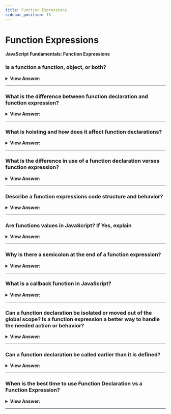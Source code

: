 ```yaml
---
title: Function Expressions
sidebar_position: 16
---
```


# Function Expressions

**JavaScript Fundamentals: Function Expressions**

<head>
  <title>Function Expressions - JavaScript Interview Questions & Answers</title>
  <meta charSet="utf-8" />
</head>

### Is a function a function, object, or both?

<details>
  <summary><strong>View Answer:</strong></summary>
  <div>
  <div><strong>Interview Response:</strong> Both, In JavaScript, functions are first-class objects, because they can have properties and methods just like any other object. What distinguishes them from other objects is that functions can be called. In simple terms, they are Function objects.
</div>
  </div>
</details>

---

### What is the difference between function declaration and function expression?

<details>
  <summary><strong>View Answer:</strong></summary>
  <div>
  <div><strong>Interview Response:</strong> Function declarations load immediately and function expressions load when the interpreter has passed them on the right side of the expression.</div><br />
  <div><strong>Technical Response:</strong> Function declarations load before any code is executed while Function expressions load only when the interpreter passed the right side of the expression. A global Function Declaration is visible in the whole script, no matter where it is.<br /><br />
  Function Declarations are functions, declared as a separate statement, in the main code flow.<br /><br />
  Function Expressions are functions, created inside an expression or inside another syntax construct.
  </div><br />
  <div><strong className="codeExample">Code Example:</strong> Function Declaration<br /><br />

  <div></div>

```js
sayHi('John'); // Hello, John

function sayHi(name) {
  alert(`Hello, ${name}`);
}
```

  </div><br />
  <div><strong className="codeExample">Code Example:</strong> Function Expression<br /><br />

  <div></div>

```js
sayHi('John'); // error!

let sayHi = function (name) {
  // (*) no magic any more
  alert(`Hello, ${name}`);
};
```

  </div>
  </div>
</details>

---

### What is hoisting and how does it affect function declarations?

<details>
  <summary><strong>View Answer:</strong></summary>
  <div>
  <div><strong>Interview Response:</strong> Hoisting is the default behavior of moving all hoist-able declarations to the top of the current scope.</div><br />
  <div><strong>Technical Response:</strong> Hoisting refers to the availability of function declarations and variables (with var) “at the top” of your code, as opposed to only after they are created. The function objects are initialized at immediately and available everywhere in your code.
  </div>
  </div>
</details>

---

### What is the difference in use of a function declaration verses function expression?

<details>
  <summary><strong>View Answer:</strong></summary>
  <div>
  <div><strong>Interview Response:</strong> Function declarations are used to create a function in the global scope. A function expression is used to limit where function can be used, keep your global scope light, and maintain a clean syntax.</div><br />
  <div><strong>Technical Response:</strong> You should use function declarations when you want to create a function on the global scope and make it available throughout your code. Use function expressions to limit where the function is available, keep your global scope light, and maintain clean syntax.
  </div>
  </div>
</details>

---

### Describe a function expressions code structure and behavior?

<details>
  <summary><strong>View Answer:</strong></summary>
  <div>
  <div><strong>Interview Response:</strong> The function expression structure creates and assigns a variable to the function explicitly. A function name can be omitted making it an anonymous function. If a name is assigned, the name is localized to the function itself. The function expression can also assign parameters, if necessary. The expression body, like regular functions, encloses the actions that will be performed by the function.
</div><br />
  <div><strong className="codeExample">Code Example:</strong> Function Expression<br /><br />

  <div></div>

```js
const getRectArea = function (width, height) {
  return width * height;
};

console.log(getRectArea(3, 4)); // returns 12
```

  </div>
  </div>
</details>

---

### Are functions values in JavaScript? If Yes, explain

<details>
  <summary><strong>View Answer:</strong></summary>
  <div>
  <div><strong>Interview Response:</strong> Yes, a function is a value, so we can deal with it as a value. You can copy a function by reference to create a new copy like you would with a regular variable and value.
</div><br />
  <div><strong className="codeExample">Code Example:</strong><br /><br />

  <div></div>

```js
function sayHi() {
  // (1) create
  alert('Hello');
}

let func = sayHi; // (2) copy

func(); // Hello     // (3) run the copy (it works)!
sayHi(); // Hello    //  <- this still works too (why wouldn't it)

// This will work for every function that is considered a value
```

  </div>
  </div>
</details>

---

### Why is there a semicolon at the end of a function expression?

<details>
  <summary><strong>View Answer:</strong></summary>
  <div>
  <div><strong>Interview Response:</strong> The reason a function expression uses a semi-colon is that it is declared by assignment. All assignments must use a semi-colon to terminate the statement.</div><br />
  <div><strong>Technical Response:</strong> A Function Expression is used inside a statement as a value. It is not a code block, but rather an assignment. The semicolon ( ; ) is recommended at the end of statements, no matter what the value is. So, the semicolon is not related to the Function Expression itself, it just terminates the statement.
  </div><br />
  <div><strong className="codeExample">Code Example:</strong><br /><br />

  <div></div>

```js
let sayHi = function () {
  // ...
}; // <-- semicolon here closes out the statement.
```

:::note
Note: There’s no need for a semicolon ( ; ) at the end of code blocks and syntax structures that use them like if { ... }, for { }, function f { } etc.
:::

  </div>
  </div>
</details>

---

### What is a callback function in JavaScript?

<details>
  <summary><strong>View Answer:</strong></summary>
  <div>
  <div><strong>Interview Response:</strong> A callback function is a function passed into another function as an argument, which is then invoked inside the outer function to complete a routine or action.
</div><br />
  <div><strong className="codeExample">Code Example:</strong> Callback Function<br /><br />

  <div></div>

```js
function greeting(name) {
  alert('Hello ' + name);
}

function processUserInput(callback) {
  var name = prompt('Please enter your name.');
  callback(name);
}

processUserInput(greeting); // function is calling the greeting.
```

  </div>
  </div>
</details>

---

### Can a function declaration be isolated or moved out of the global scope? Is a function expression a better way to handle the needed action or behavior?

<details>
  <summary><strong>View Answer:</strong></summary>
  <div>
  <div><strong>Interview Response:</strong> Yes, in strict mode, when a Function Declaration is within a code block, it is visible everywhere inside that block. But not outside of it. CAUTION: This can lead to erroneous outcomes.<br /><br /> 
  A function expression is a better alternative to implement code in this fashion, because a function expression can be initialized and invoked in the global scope regardless of where the function statement is located. A function declaration does not have the benefit of that feature.
</div><br />
  <div><strong className="codeExample">Code Example:</strong> Erroneous Use<br /><br />

  <div></div>

```js
let age = prompt('What is your age?', 18);

// conditionally declare a function
if (age < 18) {
  function welcome() {
    alert('Hello!');
  }
} else {
  function welcome() {
    alert('Greetings!');
  }
}

// ...use it later
welcome(); // Error: welcome is not defined
```

  </div><br />
  <div><strong className="codeExample">Code Example:</strong> Proper Implementation<br /><br />

  <div></div>

```js
let age = prompt('What is your age?', 18);

let welcome;

if (age < 18) {
  welcome = function () {
    alert('Hello!');
  };
} else {
  welcome = function () {
    alert('Greetings!');
  };
}

welcome(); // ok now
```

  </div>
  </div>
</details>

---

### Can a function declaration be called earlier than it is defined?

<details>
  <summary><strong>View Answer:</strong></summary>
  <div>
  <div><strong>Interview Response:</strong> Yes, a global Function Declaration is visible in the whole script, no matter where it is. As soon as it is initialized, it is available.</div><br />
  <div><strong>Technical Response:</strong>  Yes, a global Function Declaration is visible in the whole script, no matter where it is. When JavaScript prepares to run the script, it first looks for global Function Declarations in it and creates the functions. We can think of it as an “initialization stage”. And after all Function Declarations are processed, the code is executed. So, it has access to these functions. Function expressions do not have this capability and it is an important factor when choosing between the two.
  </div><br />
  <div><strong className="codeExample">Code Example:</strong> Function Declaration, it works…<br /><br />

  <div></div>

```js
sayHi('John'); // Function invoked before it is defined: returns Hello, John.

function sayHi(name) {
  alert(`Hello, ${name}`);
}
```

  </div><br />
  <div><strong className="codeExample">Code Example:</strong> Function Expression, ah man we broke it…<br /><br />

  <div></div>

```js
sayHi('John'); // error: we called it too early.

let sayHi = function (name) {
  // no magic any more
  alert(`Hello, ${name}`);
};
```

  </div>
  </div>
</details>

---

### When is the best time to use Function Declaration vs a Function Expression?

<details>
  <summary><strong>View Answer:</strong></summary>
  <div>
  <div><strong>Interview Response:</strong> We should consider is Function Declaration syntax first. It gives more freedom in how to organize our code and we can call it when it is initialized. A function expression should be used when a function declaration does not suit our needs, or we need conditional declaration.</div><br />
  <div><strong>Technical Response:</strong>  As a rule of thumb, when we need to declare a function, the first to consider is Function Declaration syntax. It gives more freedom in how to organize our code, because we can call such functions before they are declared.<br /><br />

That’s also better for readability, as it’s easier to look up function f(…) {…} in the code than let f = function(…) {…};. Function Declarations are more “eye-catching”.<br /><br />

…But if a Function Declaration does not suit us for some reason, or we need a conditional declaration, then Function Expression should be used.

  </div>
  </div>
</details>

---
